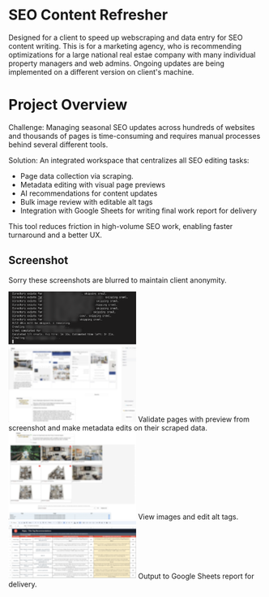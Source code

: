 # SEO Content Refresher
Designed for a client to speed up webscraping and data entry for SEO content writing. This is for a marketing agency, who is recommending optimizations for a large national real estae company with many individual property managers and web admins. Ongoing updates are being implemented on a different version on client's machine.

# Project Overview

Challenge:
Managing seasonal SEO updates across hundreds of websites and thousands of pages is time-consuming and requires manual processes behind several different tools.

Solution:
An integrated workspace that centralizes all SEO editing tasks:
- Page data collection via scraping.
- Metadata editing with visual page previews
- AI recommendations for content updates
- Bulk image review with editable alt tags
- Integration with Google Sheets for writing final work report for delivery

This tool reduces friction in high-volume SEO work, enabling faster turnaround and a better UX.

## Screenshot
Sorry these screenshots are blurred to maintain client anonymity.

<img src="./-DevLog/scraper.png" alt="Scraper" width="50%"/>
<img src="./-DevLog/onpagescreen.png" alt="onPage" width="50%"/>
Validate pages with preview from screenshot and make metadata edits on their scraped data.

<img src="./-DevLog/altimages2.png" alt="aImages" width="50%"/>
View images and edit alt tags.

<img src="./-DevLog/sheets.png" alt="Sheets" width="50%"/>
Output to Google Sheets report for delivery.
